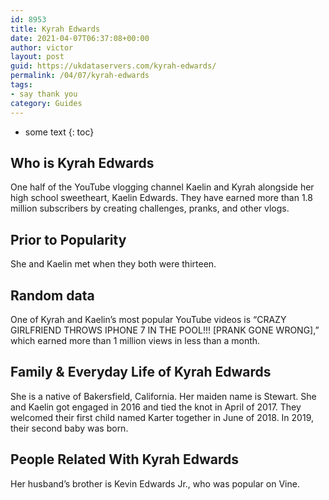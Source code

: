 ```yaml
---
id: 8953
title: Kyrah Edwards
date: 2021-04-07T06:37:08+00:00
author: victor
layout: post
guid: https://ukdataservers.com/kyrah-edwards/
permalink: /04/07/kyrah-edwards
tags:
- say thank you
category: Guides
---
```


* some text
{: toc}


## Who is Kyrah Edwards



One half of the YouTube vlogging channel Kaelin and Kyrah alongside her high school sweetheart, Kaelin Edwards. They have earned more than 1.8 million subscribers by creating challenges, pranks, and other vlogs. 

                
                
                
## Prior to Popularity



She and Kaelin met when they both were thirteen. 

                
                
                
## Random data



One of Kyrah and Kaelin&#8217;s most popular YouTube videos is &#8220;CRAZY GIRLFRIEND THROWS IPHONE 7 IN THE POOL!!! [PRANK GONE WRONG],&#8221; which earned more than 1 million views in less than a month. 

                
                
                
## Family & Everyday Life of Kyrah Edwards



She is a native of Bakersfield, California. Her maiden name is Stewart. She and Kaelin got engaged in 2016 and tied the knot in April of 2017. They welcomed their first child named Karter together in June of 2018. In 2019, their second baby was born.

                
                
                
## People Related With Kyrah Edwards



Her husband&#8217;s brother is Kevin Edwards Jr., who was popular on Vine.

                
              
            
          
          
          